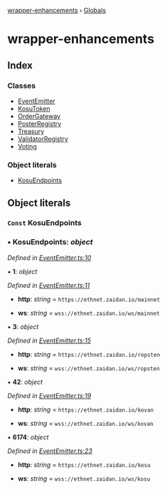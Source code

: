 [wrapper-enhancements](README.md) › [Globals](globals.md)

# wrapper-enhancements

## Index

### Classes

-   [EventEmitter](classes/eventemitter.md)
-   [KosuToken](classes/kosutoken.md)
-   [OrderGateway](classes/ordergateway.md)
-   [PosterRegistry](classes/posterregistry.md)
-   [Treasury](classes/treasury.md)
-   [ValidatorRegistry](classes/validatorregistry.md)
-   [Voting](classes/voting.md)

### Object literals

-   [KosuEndpoints](globals.md#const-kosuendpoints)

## Object literals

### `Const` KosuEndpoints

### ▪ **KosuEndpoints**: _object_

_Defined in [EventEmitter.ts:10](https://github.com/ParadigmFoundation/kosu-monorepo/blob/bc352f90/packages/kosu-wrapper-enhancements/src/EventEmitter.ts#L10)_

▪ **1**: _object_

_Defined in [EventEmitter.ts:11](https://github.com/ParadigmFoundation/kosu-monorepo/blob/bc352f90/packages/kosu-wrapper-enhancements/src/EventEmitter.ts#L11)_

-   **http**: _string_ = `https://ethnet.zaidan.io/mainnet`

-   **ws**: _string_ = `wss://ethnet.zaidan.io/ws/mainnet`

▪ **3**: _object_

_Defined in [EventEmitter.ts:15](https://github.com/ParadigmFoundation/kosu-monorepo/blob/bc352f90/packages/kosu-wrapper-enhancements/src/EventEmitter.ts#L15)_

-   **http**: _string_ = `https://ethnet.zaidan.io/ropsten`

-   **ws**: _string_ = `wss://ethnet.zaidan.io/ws/ropsten`

▪ **42**: _object_

_Defined in [EventEmitter.ts:19](https://github.com/ParadigmFoundation/kosu-monorepo/blob/bc352f90/packages/kosu-wrapper-enhancements/src/EventEmitter.ts#L19)_

-   **http**: _string_ = `https://ethnet.zaidan.io/kovan`

-   **ws**: _string_ = `wss://ethnet.zaidan.io/ws/kovan`

▪ **6174**: _object_

_Defined in [EventEmitter.ts:23](https://github.com/ParadigmFoundation/kosu-monorepo/blob/bc352f90/packages/kosu-wrapper-enhancements/src/EventEmitter.ts#L23)_

-   **http**: _string_ = `https://ethnet.zaidan.io/kosu`

-   **ws**: _string_ = `wss://ethnet.zaidan.io/ws/kosu`
